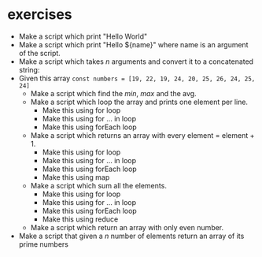 # exercises

- Make a script which print "Hello World"
- Make a script which print "Hello ${name}" where name is an argument of the script.
- Make a script which takes *n* arguments and convert it to a concatenated string:
- Given this array `const numbers = [19, 22, 19, 24, 20, 25, 26, 24, 25, 24]`
  - Make a script which find the *min*, *max* and the avg.
  - Make a script which loop the array and prints one element per line.
    - Make this using for loop
    - Make this using for ... in loop
    - Make this using forEach loop
  - Make a script which returns an array with every element = element + 1.
    - Make this using for loop
    - Make this using for ... in loop
    - Make this using forEach loop
    - Make this using map
  - Make a script which sum all the elements.
    - Make this using for loop
    - Make this using for ... in loop
    - Make this using forEach loop
    - Make this using reduce
  - Make a script which return an array with only even number.
- Make a script that given a *n* number of elements return an array of its prime numbers